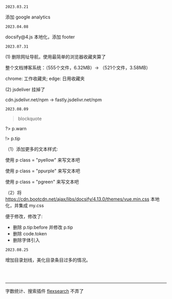 
`2023.03.21`

添加 google analytics


`2023.04.08`

docsify\@4.js 本地化，添加 footer


`2023.07.31`

(1) 删除网址导航，使用最简单的浏览器收藏夹算了

整个文档博客系统：（555个文件，6.32MB）-> （521个文件，3.58MB）

chrome: 工作收藏夹; edge: 日用收藏夹

(2) jsdeliver 挂掉了

cdn.jsdelivr.net/npm -> fastly.jsdelivr.net/npm


`2023.08.09`

> blockquote

?> p.warn

!> p.tip

（1）添加更多的文本样式:

<p class="pyellow">使用 p class = "pyellow" 来写文本吧</p>

<p class="ppurple">使用 p class = "ppurple" 来写文本吧</p>

<p class="pgreen">使用 p class = "pgreen" 来写文本吧</p>

（2）将 https://cdn.bootcdn.net/ajax/libs/docsify/4.13.0/themes/vue.min.css 本地化，并集成 my.css

便于修改，修改了:
- 删除 p.tip:before 并修改 p.tip
- 删除 code.token
- 删除字体引入


`2023.08.25`

增加目录划线，美化目录条目过多的情况。






</br></br>

------------

字数统计、搜索插件 [flexsearch](https://github.com/nextapps-de/flexsearch) 不弄了